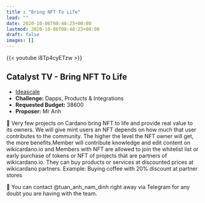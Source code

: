 ```yaml
---
title : "Bring NFT To Life"
lead: ""
date: 2020-10-06T08:48:23+00:00
lastmod: 2020-10-06T08:48:23+00:00
draft: false
images: []
---
```


{{<  youtube i8Tp4cyETzw >}}

## Catalyst TV - Bring NFT To Life

- [Ideascale](https://cardano.ideascale.com/c/idea/418505)
- **Challenge:**  Dapps, Products & Integrations
- **Requested Budget:** 38600
- **Proposer:** Mr Anh

🌟 Very few projects on Cardano bring NFT to life and provide real value to its owners. We will give mint users an NFT depends on how much that user contributes to the community. The higher the level the NFT owner will get, the more benefits.Member will contribute knowledge and edit content on wikicardano.io and Members with NFT are allowed to join the whitelist list or early purchase of tokens or NFT of projects that are partners of wikicardano.io. They can buy products or services at discounted prices at wikicardano partners. Example: Buying coffee with 20% discount at partner stores

🌟 You can contact @tuan_anh_nam_dinh right away via Telegram for any doubt you are having with the team.


